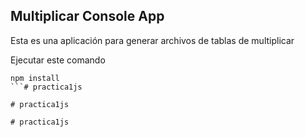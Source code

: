 

## Multiplicar Console App

Esta es una aplicación para generar archivos de tablas de multiplicar

Ejecutar este comando

```
npm install
```#   p r a c t i c a 1 j s  
 #   p r a c t i c a 1 j s  
 #   p r a c t i c a 1 j s  
 